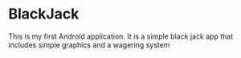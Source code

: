 # BlackJack
This is my first Android application. It is a simple black jack app that includes simple graphics and a wagering system
